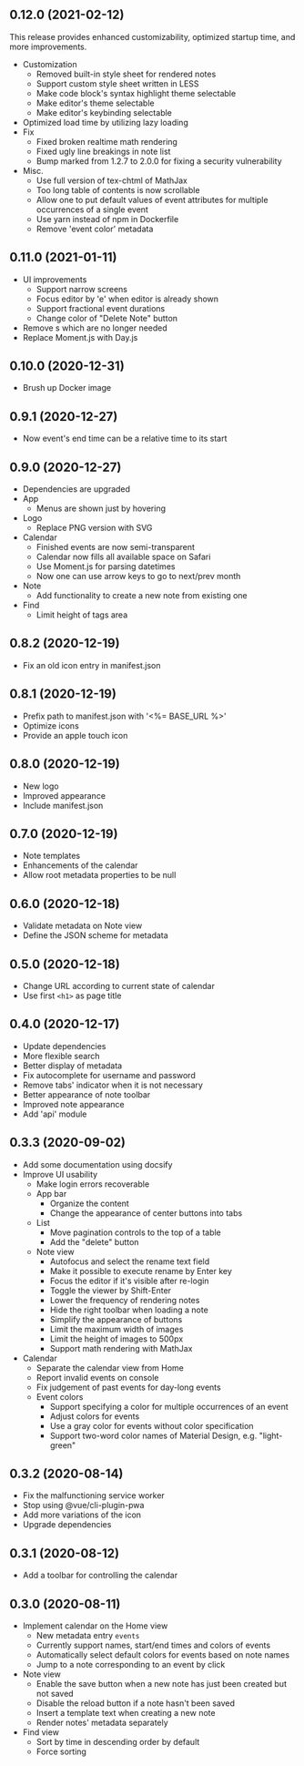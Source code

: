 ## 0.12.0 (2021-02-12)
This release provides enhanced customizability, optimized startup time, and
more improvements.

* Customization
    * Removed built-in style sheet for rendered notes
    * Support custom style sheet written in LESS
    * Make code block's syntax highlight theme selectable
    * Make editor's theme selectable
    * Make editor's keybinding selectable
* Optimized load time by utilizing lazy loading
* Fix
    * Fixed broken realtime math rendering
    * Fixed ugly line breakings in note list
    * Bump marked from 1.2.7 to 2.0.0 for fixing a security vulnerability
* Misc.
    * Use full version of tex-chtml of MathJax
    * Too long table of contents is now scrollable
    * Allow one to put default values of event attributes for multiple occurrences of a single event
    * Use yarn instead of npm in Dockerfile
    * Remove 'event color' metadata

## 0.11.0 (2021-01-11)
* UI improvements
    * Support narrow screens
    * Focus editor by 'e' when editor is already shown
    * Support fractional event durations
    * Change color of "Delete Note" button
* Remove <link>s which are no longer needed
* Replace Moment.js with Day.js

## 0.10.0 (2020-12-31)
* Brush up Docker image

## 0.9.1 (2020-12-27)
* Now event's end time can be a relative time to its start

## 0.9.0 (2020-12-27)

* Dependencies are upgraded
* App
    * Menus are shown just by hovering
* Logo
    * Replace PNG version with SVG
* Calendar
    * Finished events are now semi-transparent
    * Calendar now fills all available space on Safari
    * Use Moment.js for parsing datetimes
    * Now one can use arrow keys to go to next/prev month
* Note
    * Add functionality to create a new note from existing one
* Find
    * Limit height of tags area



## 0.8.2 (2020-12-19)
* Fix an old icon entry in manifest.json



## 0.8.1 (2020-12-19)
* Prefix path to manifest.json with '<%= BASE_URL %>'
* Optimize icons
* Provide an apple touch icon



## 0.8.0 (2020-12-19)
* New logo
* Improved appearance
* Include manifest.json



## 0.7.0 (2020-12-19)
* Note templates
* Enhancements of the calendar
* Allow root metadata properties to be null



## 0.6.0 (2020-12-18)
* Validate metadata on Note view
* Define the JSON scheme for metadata



## 0.5.0 (2020-12-18)
* Change URL according to current state of calendar
* Use first `<h1>` as page title



## 0.4.0 (2020-12-17)
* Update dependencies
* More flexible search
* Better display of metadata
* Fix autocomplete for username and password
* Remove tabs' indicator when it is not necessary
* Better appearance of note toolbar
* Improved note appearance
* Add 'api' module



## 0.3.3 (2020-09-02)
* Add some documentation using docsify
* Improve UI usability
    + Make login errors recoverable
    + App bar
        - Organize the content
        - Change the appearance of center buttons into tabs
    + List
        - Move pagination controls to the top of a table
        - Add the "delete" button
    + Note view
        - Autofocus and select the rename text field
        - Make it possible to execute rename by Enter key
        - Focus the editor if it's visible after re-login
        - Toggle the viewer by Shift-Enter
        - Lower the frequency of rendering notes
        - Hide the right toolbar when loading a note
        - Simplify the appearance of buttons
        - Limit the maximum width of images
        - Limit the height of images to 500px
        - Support math rendering with MathJax
* Calendar
    + Separate the calendar view from Home
    + Report invalid events on console
    + Fix judgement of past events for day-long events
    + Event colors
        - Support specifying a color for multiple occurrences of an event
        - Adjust colors for events
        - Use a gray color for events without color specification
        - Support two-word color names of Material Design, e.g. "light-green"



## 0.3.2 (2020-08-14)
* Fix the malfunctioning service worker
* Stop using @vue/cli-plugin-pwa
* Add more variations of the icon
* Upgrade dependencies



## 0.3.1 (2020-08-12)
* Add a toolbar for controlling the calendar



## 0.3.0 (2020-08-11)
* Implement calendar on the Home view
    + New metadata entry `events`
    + Currently support names, start/end times and colors of events
    + Automatically select default colors for events based on note names
    + Jump to a note corresponding to an event by click
* Note view
    + Enable the save button when a new note has just been created but not saved
    + Disable the reload button if a note hasn't been saved
    + Insert a template text when creating a new note
    + Render notes' metadata separately
* Find view
    + Sort by time in descending order by default
    + Force sorting

